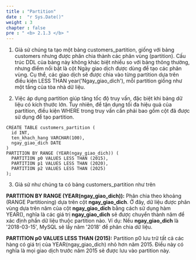 ```yaml
---
title : "Partition"
date :  "r Sys.Date()" 
weight : 3
chapter : false
pre : " <b> 2.1.3 </b> "
---
```


1. Giả sử chúng ta tạo một bảng customers_partition, giống với bảng customers nhưng được phân chia thành các phân vùng (partition). Cấu trúc DDL của bảng này không khác biệt nhiều so với bảng thông thường, nhưng điểm nổi bật là cột Ngày giao dịch được dùng để tạo các phân vùng. Cụ thể, các giao dịch sẽ được chia vào từng partition dựa trên điều kiện LESS THAN year('Ngay_giao_dich'), mỗi partition giống như một tầng của tòa nhà dữ liệu.

2. Việc áp dụng partition giúp tăng tốc độ truy vấn, đặc biệt khi bảng dữ liệu có kích thước lớn. Tuy nhiên, để tận dụng tối đa hiệu quả của partition, điều kiện WHERE trong truy vấn cần phải bao gồm cột đã được sử dụng để tạo partition.

```
CREATE TABLE customers_partition (
  id INT,
  ten_khach_hang VARCHAR(100),
  ngay_giao_dich DATE
)
PARTITION BY RANGE (YEAR(ngay_giao_dich)) (
  PARTITION p0 VALUES LESS THAN (2015),
  PARTITION p1 VALUES LESS THAN (2020),
  PARTITION p2 VALUES LESS THAN (2025)
);
```

3. Giả sử như chúng ta có bảng customers_partition như trên

**PARTITION BY RANGE (YEAR(ngay_giao_dich)):**
Phân chia theo khoảng (RANGE Partitioning) dựa trên cột **ngay_giao_dich**. Ở đây, dữ liệu được phân vùng dựa trên năm của cột **ngay_giao_dich** bằng cách sử dụng hàm YEAR(), nghĩa là các giá trị **ngay_giao_dich** sẽ được chuyển thành năm để xác định phần dữ liệu thuộc partition nào.
Ví dụ: Nếu **ngay_giao_dich** là '2018-03-15', MySQL sẽ lấy năm '2018' để phân chia dữ liệu.


**PARTITION p0 VALUES LESS THAN (2015):** Partition p0 lưu trữ tất cả các hàng có giá trị của YEAR(ngay_giao_dich) nhỏ hơn năm 2015. Điều này có nghĩa là mọi giao dịch trước năm 2015 sẽ được lưu vào partition này.